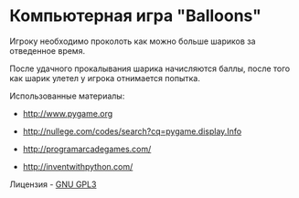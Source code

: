 # Компьютерная игра "**Balloons**" #

Игроку необходимо проколоть как можно больше шариков за отведенное время.

После удачного прокалывания шарика начисляются баллы, после того как шарик улетел у игрока отнимается попытка.

Использованные материалы:

* http://www.pygame.org

* http://nullege.com/codes/search?cq=pygame.display.Info

* http://programarcadegames.com/

* http://inventwithpython.com/

Лицензия - [GNU GPL3](http://www.gnu.org/licenses/gpl.html)
